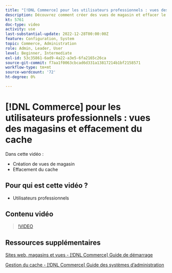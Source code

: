 ```yaml
---
title: "[!DNL Commerce] pour les utilisateurs professionnels : vues des magasins et effacement de la mémoire cache"
description: Découvrez comment créer des vues de magasin et effacer le cache.
kt: 5761
doc-type: video
activity: use
last-substantial-update: 2022-12-28T00:00:00Z
feature: Configuration, System
topic: Commerce, Administration
role: Admin, Leader, User
level: Beginner, Intermediate
exl-id: 53c35861-6ad9-4a22-a3e5-6fa2165c26ca
source-git-commit: f7aa1f0063cbcad6d331a13817214b1bf2158571
workflow-type: tm+mt
source-wordcount: '72'
ht-degree: 0%

---
```


# [!DNL Commerce] pour les utilisateurs professionnels : vues des magasins et effacement du cache

Dans cette vidéo :

- Création de vues de magasin
- Effacement du cache

## Pour qui est cette vidéo ?

- Utilisateurs professionnels

## Contenu vidéo

>[!VIDEO](https://video.tv.adobe.com/v/35946?quality=12&learn=on)

## Ressources supplémentaires

[Sites web, magasins et vues - [!DNL Commerce] Guide de démarrage](https://experienceleague.adobe.com/docs/commerce-admin/start/setup/websites-stores-views.html)

[Gestion du cache - [!DNL Commerce] Guide des systèmes d’administration](https://experienceleague.adobe.com/docs/commerce-admin/systems/tools/cache-management.html)
